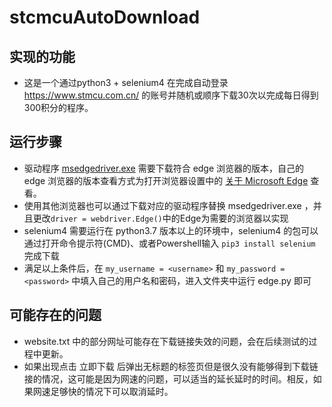 # stcmcuAutoDownload
## 实现的功能
 - 这是一个通过python3 + selenium4 在完成自动登录 https://www.stmcu.com.cn/ 的账号并随机或顺序下载30次以完成每日得到300积分的程序。
  
## 运行步骤
 - 驱动程序 [msedgedriver.exe](https://developer.microsoft.com/en-us/microsoft-edge/tools/webdriver/) 需要下载符合 edge 浏览器的版本，自己的 edge 浏览器的版本查看方式为打开浏览器设置中的 [关于 Microsoft Edge](edge://settings/help) 查看。
 - 使用其他浏览器也可以通过下载对应的驱动程序替换 msedgedriver.exe ，并且更改`driver = webdriver.Edge()`中的Edge为需要的浏览器以实现
 - selenium4 需要运行在 python3.7 版本以上的环境中，selenium4 的包可以通过打开命令提示符(CMD)、或者Powershell输入 `pip3 install selenium` 完成下载
 - 满足以上条件后，在 `my_username = <username>` 和 `my_password = <password>` 中填入自己的用户名和密码，进入文件夹中运行 edge.py 即可

## 可能存在的问题
 - website.txt 中的部分网址可能存在下载链接失效的问题，会在后续测试的过程中更新。
 - 如果出现点击 立即下载 后弹出无标题的标签页但是很久没有能够得到下载链接的情况，这可能是因为网速的问题，可以适当的延长延时的时间。相反，如果网速足够快的情况下可以取消延时。
